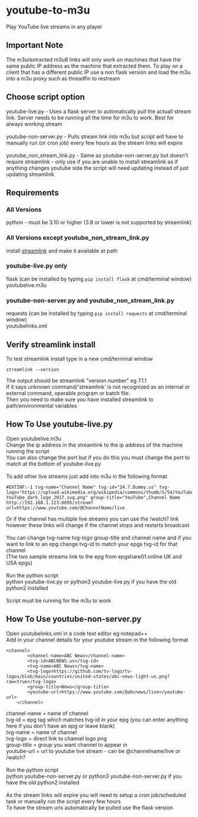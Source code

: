 # youtube-to-m3u
Play YouTube live streams in any player

## Important Note
The m3u/extracted m3u8 links will only work on machines that have the same public IP address as the machine that extracted them. To play on a client that has a different public IP use a non flask version and load the m3u into a m3u proxy such as threadfin to restream

## Choose script option
youtube-live.py - Uses a flask server to automatically pull the actuall stream link. Server needs to be running all the time for m3u to work. Best for always working stream<br>
<br>
youtube-non-server.py - Pulls stream link into m3u but script will have to manually run (or cron job) every few hours as the stream links will expire <br>
<br>
youtube_non_stream_link.py - Same as youtube-non-server.py but doesn't require streamlink - only use if you are unable to install streamlink as if anything changes youtube side the script will need updating instead of just updating streamlink

## Requirements
### All Versions
python - must be 3.10 or higher (3.8 or lower is not supported by streamlink)

### All Versions except youtube_non_stream_link.py
install [streamlink](https://streamlink.github.io/install.html) and make it available at path

### youtube-live.py only <br>
flask (can be installed by typing ```pip install flask``` at cmd/terminal window) <br>
youtubelive.m3u

### youtube-non-server.py and youtube_non_stream_link.py<br>
requests (can be installed by typing ```pip install requests``` at cmd/terminal window) <br>
youtubelinks.xml

## Verify streamlink install
To test streamlink install type in a new cmd/terminal window
```
streamlink --version
```
The output should be
streamlink "version number" eg 7.1.1 <br>
If it says unknown command/'streamlink' is not recognized as an internal or external command,
operable program or batch file. <br>
Then you need to make sure you have installed streamlink to path/environmental variables

## How To Use youtube-live.py
Open youtubelive.m3u <br>
Change the ip address in the streamlink to the ip address of the machine running the script <br>
You can also change the port but if you do this you must change the port to match at the bottom of youtube-live.py <br>
<br>
To add other live streams just add into m3u in the following format 

```
#EXTINF:-1 tvg-name="Channel Name" tvg-id="24.7.Dummy.us" tvg-logo="https://upload.wikimedia.org/wikipedia/commons/thumb/5/54/YouTube_dark_logo_2017.svg/2560px-YouTube_dark_logo_2017.svg.png" group-title="YouTube",Channel Name
http://192.168.1.123:6095/stream?url=https://www.youtube.com/@ChannelName/live
```

Or if the channel has multiple live streams you can use the /watch? link however these links will change if the channel stops and restarts broadcast <br>
<br>
You can change tvg-name tvg-logo group-title and channel name and if you want to link to an epg change tvg-id to match your epgs tvg-id for that channel <br>
(The two sample streams link to the epg from epgshare01.online UK and USA epgs) <br>
<br>
Run the python script <br>
python youtube-live.py or python3 youtube-live.py if you have the old python2 installed <br>
<br>
Script must be running for the m3u to work

## How To Use youtube-non-server.py
Open youtubelinks.xml in a code text editor eg notepad++ <br>
Add in your channel details for your youtube stream in the following format

```
<channel>
        <channel-name>ABC News</channel-name>
        <tvg-id>ABCNEWS.us</tvg-id>
        <tvg-name>ABC News</tvg-name>
        <tvg-logo>https://github.com/tv-logo/tv-logos/blob/main/countries/united-states/abc-news-light-us.png?raw=true</tvg-logo>
        <group-title>News</group-title>
        <youtube-url>https://www.youtube.com/@abcnews/live</youtube-url>
    </channel>
```

channel-name = name of channel <br>
tvg-id = epg tag which matches tvg-id in your epg (you can enter anything here if you don't have an epg or leave blank) <br>
tvg-name = name of channel <br>
tvg-logo = direct link to channel logo png <br>
group-title = group you want channel to appear in <br>
youtube-url = url to youtube live stream - can be @channelname/live or /watch? <br>
<br>
Run the python script <br>
python youtube-non-server.py or python3 youtube-non-server.py if you have the old python2 installed <br>
<br>
As the stream links will expire you will need to setup a cron job/scheduled task or manually run the script every few hours <br>
To have the stream urls automatically be pulled use the flask version <br>
<br>
